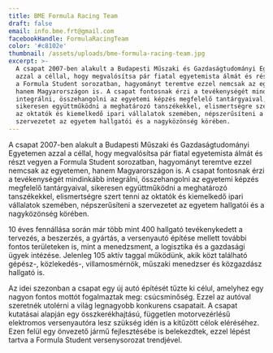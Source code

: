```yaml
---
title: BME Formula Racing Team
draft: false
email: info.bme.frt@gmail.com
facebookHandle: FormulaRacingTeam
color: '#c8102e'
thumbnail: /assets/uploads/bme-formula-racing-team.jpg
excerpt: >-
  A csapat 2007-ben alakult a Budapesti Műszaki és Gazdaságtudományi Egyetemen
  azzal a céllal, hogy megvalósítsa pár fiatal egyetemista álmát és részt vegyen
  a Formula Student sorozatban, hagyományt teremtve ezzel nemcsak az egyetemen,
  hanem Magyarországon is. A csapat fontosnak érzi a tevékenységét mindinkább
  integrálni, összehangolni az egyetemi képzés megfelelő tantárgyaival,
  sikeresen együttműködni a meghatározó tanszékekkel, elismertségre szert tenni
  az oktatók és kiemelkedő ipari vállalatok szemében, népszerűsíteni a
  szervezetet az egyetem hallgatói és a nagyközönség körében.
---
```


A csapat 2007-ben alakult a Budapesti Műszaki és Gazdaságtudományi Egyetemen
azzal a céllal, hogy megvalósítsa pár fiatal egyetemista álmát és részt vegyen a
Formula Student sorozatban, hagyományt teremtve ezzel nemcsak az egyetemen,
hanem Magyarországon is. A csapat fontosnak érzi a tevékenységét mindinkább
integrálni, összehangolni az egyetemi képzés megfelelő tantárgyaival, sikeresen
együttműködni a meghatározó tanszékekkel, elismertségre szert tenni az oktatók
és kiemelkedő ipari vállalatok szemében, népszerűsíteni a szervezetet az egyetem
hallgatói és a nagyközönség körében.

10 éves fennállása során már több mint 400 hallgató tevékenykedett a tervezés, a
beszerzés, a gyártás, a versenyautó építése mellett további fontos területeken
is, mint a menedzsment, a logisztika és a gazdasági ügyek intézése. Jelenleg 105
aktív taggal működünk, akik közt található gépész-, közlekedés-, villamosmérnök,
műszaki menedzser és közgazdász hallgató is.

Az idei szezonban a csapat egy új autó építését tűzte ki célul, amelyhez egy
nagyon fontos mottót fogalmaztak meg: csúcsminőség. Ezzel az autóval szeretnék
utolérni a világ legnagyobb konkurens csapatait. A csapat kutatásai alapján egy
összkerékhajtású, független motorvezérlésű elektromos versenyautóra lesz szükség
idén is a kitűzött célok eléréséhez. Ezen felül egy önvezető jármű fejlesztésébe
is belekezdtek, ezzel lépést tartva a Formula Student versenysorozat trendjével.
